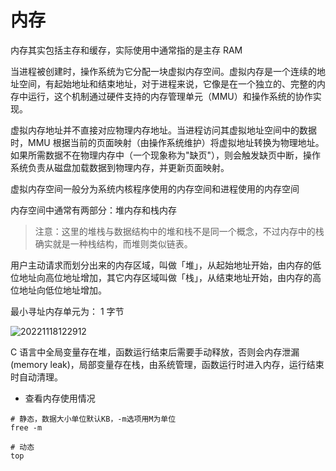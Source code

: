 # 内存

内存其实包括主存和缓存，实际使用中通常指的是主存 RAM

当进程被创建时，操作系统为它分配一块虚拟内存空间。虚拟内存是一个连续的地址空间，有起始地址和结束地址，对于进程来说，它像是在一个独立的、完整的内存中运行，这个机制通过硬件支持的内存管理单元（MMU）和操作系统的协作实现。

虚拟内存地址并不直接对应物理内存地址。当进程访问其虚拟地址空间中的数据时，MMU 根据当前的页面映射（由操作系统维护）将虚拟地址转换为物理地址。如果所需数据不在物理内存中（一个现象称为"缺页"），则会触发缺页中断，操作系统负责从磁盘加载数据到物理内存，并更新页面映射。

虚拟内存空间一般分为系统内核程序使用的内存空间和进程使用的内存空间

内存空间中通常有两部分：堆内存和栈内存

> 注意：这里的堆栈与数据结构中的堆和栈不是同一个概念，不过内存中的栈确实就是一种栈结构，而堆则类似链表。

用户主动请求而划分出来的内存区域，叫做「堆」，从起始地址开始，由内存的低位地址向高位地址增加，其它内存区域叫做「栈」，从结束地址开始，由内存的高位地址向低位地址增加。

最小寻址内存单元为： 1 字节

![20221118122912](http://image.zuoright.com/20221118122912.png)

C 语言中全局变量存在堆，函数运行结束后需要手动释放，否则会内存泄漏(memory leak)，局部变量存在栈，由系统管理，函数运行时进入内存，运行结束时自动清理。

- 查看内存使用情况

```shell
# 静态，数据大小单位默认KB，-m选项用M为单位
free -m

# 动态
top
```
